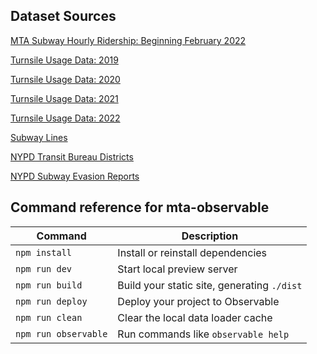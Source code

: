 
## Dataset Sources
[MTA Subway Hourly Ridership: Beginning February 2022](https://data.ny.gov/Transportation/MTA-Subway-Hourly-Ridership-Beginning-February-202/wujg-7c2s/about_data)

[Turnsile Usage Data: 2019](https://data.ny.gov/Transportation/Turnstile-Usage-Data-2019/xfn5-qji9)

[Turnsile Usage Data: 2020](https://data.ny.gov/Transportation/Turnstile-Usage-Data-2020/py8k-a8wg/about_data)

[Turnsile Usage Data: 2021](https://data.ny.gov/Transportation/Turnstile-Usage-Data-2021/uu7b-3kff)

[Turnsile Usage Data: 2022](https://data.ny.gov/Transportation/Turnstile-Usage-Data-2022/k7j9-jnct)

[Subway Lines](https://data.cityofnewyork.us/Transportation/Subway-Lines/3qz8-muuu)

[NYPD Transit Bureau Districts](https://www.nyc.gov/site/nypd/bureaus/transit-housing/transit.page)

[NYPD Subway Evasion Reports](https://www.nyc.gov/site/nypd/stats/reports-analysis/subway-fare-evasion.page)

## Command reference for mta-observable

| Command           | Description                                              |
| ----------------- | -------------------------------------------------------- |
| `npm install`            | Install or reinstall dependencies                        |
| `npm run dev`        | Start local preview server                               |
| `npm run build`      | Build your static site, generating `./dist`              |
| `npm run deploy`     | Deploy your project to Observable                        |
| `npm run clean`      | Clear the local data loader cache                        |
| `npm run observable` | Run commands like `observable help`                      |